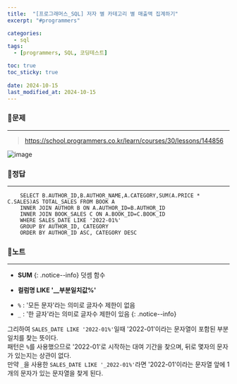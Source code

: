 ```yaml
---
title:  "[프로그래머스_SQL] 저자 별 카테고리 별 매출액 집계하기"
excerpt: "#programmers"

categories:
  - sql
tags:
  - [programmers, SQL, 코딩테스트]

toc: true
toc_sticky: true
 
date: 2024-10-15
last_modified_at: 2024-10-15
---
```


### 📜문제
-----
> <https://school.programmers.co.kr/learn/courses/30/lessons/144856>

![image](https://github.com/user-attachments/assets/364464aa-f96c-4187-a775-bd9851d3fcdf)
  
    
### 📜정답
-----
```
    SELECT B.AUTHOR_ID,B.AUTHOR_NAME,A.CATEGORY,SUM(A.PRICE * C.SALES)AS TOTAL_SALES FROM BOOK A 
    INNER JOIN AUTHOR B ON A.AUTHOR_ID=B.AUTHOR_ID
    INNER JOIN BOOK_SALES C ON A.BOOK_ID=C.BOOK_ID
    WHERE SALES_DATE LIKE '2022-01%'
    GROUP BY AUTHOR_ID, CATEGORY
    ORDER BY AUTHOR_ID ASC, CATEGORY DESC
```
  
    
### 📜노트
-----
* **SUM**
{: .notice--info} 
덧셈 함수  
    
    
* **컬럼명 LIKE '__부분일치값%'** 
- `%` : '모든 문자'라는 의미로 글자수 제한이 없음
- `_` : '한 글자'라는 의미로 글자수 제한이 있음
{: .notice--info}  

그리하여 `SALES_DATE LIKE '2022-01%'`일때 '2022-01'이라는 문자열이 포함된 부분일치를 찾는 뜻이다.   
패턴은 `%`를 사용했으므로 '2022-01'로 시작하는 대여 기간을 찾으며, 뒤로 몇자의 문자가 있는지는 상관이 없다.  
만약 `_`을 사용한 `SALES_DATE LIKE '_2022-01%'`라면 '2022-01'이라는 문자열 앞에 1개의 문자가 있는 문자열을 찾게 된다.  


